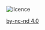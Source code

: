 ![licence](https://licensebuttons.net/l/by-nc-nd/4.0/88x31.png)  

[by-nc-nd 4.0](https://creativecommons.org/licenses/by-nc-nd/4.0/)
